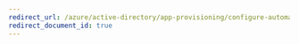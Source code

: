 ```yaml
---
redirect_url: /azure/active-directory/app-provisioning/configure-automatic-user-provisioning-portal
redirect_document_id: true
---
```

